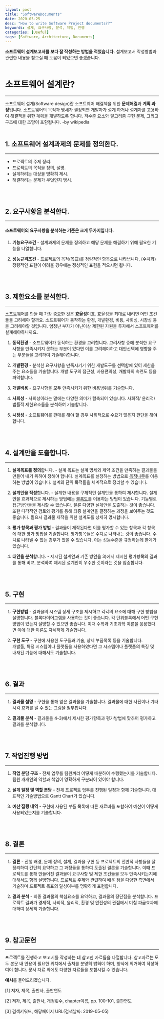 ```yaml
---
layout: post
title: "SoftwareDocuments"
date: 2020-05-25
desc: "How to write Software Project documents??"
keywords: 설계, 요구사항, 분석, 작업, 진행
categories: [Useful]
tags: [Software, Architecture, Documents]
---
```


**소프트웨어 설계보고서를 보다 잘 작성하는 방법을 적었습니다.** 설계보고서 작성방법과 관련한 내용을 찾으실 때 도움이 되었으면 좋겠습니다.
<br>
<br>

# 소프트웨어 설계란?
___
소프트웨어 설계(Software design)란 소프트웨어 해결책을 위한 **문제해결**과 **계획 과정**입니다. 소프트웨어의 목적과 명세가 결정되면 개발자가 설계 하거나 설계자를 고용하여 해결책을 위한 계획을 개발하도록 합니다. 저수준 요소와 알고리즘 구현 문제, 그리고 구조에 대한 조망이 포함됩니다.   -by wikipedia
<br>
<br>

## 1. 소프트웨어 설계과제의 문제를 정의한다.
___
* 프로젝트의 주제 정리.
* 프로젝트의 목적을 정의, 설명.
* 설계하려는 대상을 명확히 제시. 
* 해결하려는 문제가 무엇인지 명시.
<br>
<br>

## 2. 요구사항을 분석한다. 
___
#### 소프트웨어의 요구사항을 분석하는 기준은 크게 두가지입니다. 

1. **기능요구조건** - 설계과제의 문제를 정의하고 해당 문제를 해결하기 위해 필요한 기능을 나열합니다. 
   
2. **성능규격조건** - 프로젝트의 목적(목표)를 정량적인 항목으로 나타냅니다. (수치화) 정량적인 표현이 어려울 경우에는 정성적인 표현을 적으시면 됩니다. 
<br>
<br>

## 3. 제한요소를 분석한다. 
___
소프트웨어를 만들 때 가장 중요한 것은 **효율성**이죠. 효율성을 최대로 내려면 어떤 조건들을 고려해야 할까요. 소프트웨어가 동작하는 환경, 개발환경, 비용, 사회성, 시장성 등을 고려해야할 것입니다. 엄청난 부자가 아닌이상 제한된 자원을 투자해서 소프트웨어를 설계해야하니까요.

1. **동작환경** - 소프트웨어가 동작하는 환경을 고려합니다. 고려사항 중에 분석한 요구사항을 만족시키지 못하는 부분이 있다면 이를 고려해야하고 대안선택에 영향을 주는 부분들을 고려하여 기술해야합니다.
   
2. **개발환경** - 분석한 요구사항을 만족시키기 위한 개발도구를 선택함에 있어 제한을 주는 요소들을 기술합니다. 개발 도구의 접근성, 사용편의성, 개발자의 숙련도 등을 파악합니다.
   
3. **개발비용** - 요구사항을 모두 만족시키기 위한 비용범위를 기술합니다. 
   
4. **사회성** - 사회성이라는 말에는 다양한 의미가 함축되어 있습니다. 사회적/ 윤리적/ 법률적 제한요소들을 분석하여 기술합니다.
   
5. **시장성** - 소프트웨어를 판매를 해야 할 경우 사회적으로 수요가 많은지 판단을 해야합니다. 
<br>
<br>

## 4. 설계안을 도출합니다. 
___
1. **설계목표를 정의**합니다. - 설계 목표는 설계 명세와 제약 조건을 만족하는 결과물을 만들어 내기 위하여 정해야 합니다. 설계목표를 설정하는 방법으로 [목적나무](http://www.managingforimpact.org/tool/objective-tree)를 이용하는 방법이 있습니다. 설계의 단위 목적들을 체계적으로 정리할 수 있습니다.
   
2. **설계안을 작성**합니다. - 설계한 내용을 구체적인 설계안을 통하여 제시합니다. 설계안을 효과적으로 제시하는 방법에는 [블록도](https://www.smartdraw.com/block-diagram/)를 이용하는 방법이 있습니다. 기능별로 접근방안들을 제시할 수 있습니다. 물론 다양한 설계안을 도출하는 것이 좋습니다. 또한 다각적인 검토와 평가를 통해 최종 설계안을 결정하는 과정을 보여주는 것도 좋습니다. 필요시 결과물 제작을 위한 설계도를 상세히 명시합니다. 
   
3. **평가 항목과 평가 방법** - 결과물이 제작된다면 이를 평가할 수 있는 항목과 각 항목에 대한 평가 방법을 기술합니다. 평가항목들은 수치로 나타내는 것이 좋습니다. 수치로 나타낼 수 없는 경우가 있을 수 있습니다. 이는 성능수준을 규정하는데 한계가 있습니다.
   
4. **대안을 분석**합니다. - 제시된 설계안과 기존 방안을 3)에서 제시한 평가항목의 결과를 통해 비교, 분석하여 제시된 설계안이 우수한 것이라는 것을 입증합니다. 
<br>
<br>

## 5. 구현
___
1. **구현방법** - 결과물의 시스템 상세 구조를 제시하고 각각의 요소에 대해 구현 방법을 설명합니다. 블록다이어그램을 사용하는 것이 좋습니다. 각 단위블록에서 어떤 구현방법이 있는지 설명할 수 있으면 좋습니다. 이때 수학과 기초과학 이론을 응용했다면 이에 대한 이론도 자세하게 기술합니다.
   
2. **구현 도구** - 구현에 사용한 도구들과 기술, 상세 부품목록 등을 기술합니다.<br>개발툴, 특정 시스템이나 플랫폼을 사용하였다면 그 시스템이나 플랫폼의 특징 및 내재된 기능에 대해서도 기술합니다.
<br>
<br>

## 6. 결과
___
1. **결과물 설명** - 구현을 통해 얻은 결과물을 기술합니다. 결과물에 대한 사진이나 기타 시각 효과를 낼 수 있는 그림을 첨부합니다.
   
2. **결과물 분석** - 결과물을 4-3)에서 제시한 평가항목과 평가방법에 맞추어 평가하고 결과를 분석합니다.
<br>
<br>

## 7. 작업진행 방법
___
1. **작업 분담 구조** - 전체 업무를 팀원끼리 어떻게 배분하여 수행했는지를 기술합니다. 팀원 개개인의 역할과 책임이 명확하게 구분되어 있어야 합니다.
   
2. **설계 일정 및 역할 분담** - 전체 프로젝트 업무를 진행된 일정과 함께 기술합니다. 대표적인 기술방법으로 Gantt Chart가 있습니다.
   
3. **예산 집행 내역** - 구현에 사용된 부품 목록에 따른 재료비를 포함하여 예산이 어떻게 사용되었는지를 기술합니다.
<br>
<br>

## 8. 결론
___
1. **결론** - 진행 배경, 문제 정의, 설계, 결과물 구현 등 프로젝트의 전반적 사항들을 잘 정리하여 간단히 요약하고 그 과정들을 통하여 도출된 결론을 기술합니다. 이때 프로젝트를 통해 만들어진 결과물이 요구사항 및 제한 조건들을 모두 만족시키는지에 대해서도 함께 설명합니다. 프로젝트 주제와 관련하여 배운 점을 다양한 측면에서 기술하며 프로젝트 목표의 달성여부를 명확하게 표현합니다.
   
2. **결과 분석** - 최종 결과물의 핵심요소를 요약하고, 결과물의 장단점을 분석합니다. 프로젝트 결과가 경제적, 사회적, 윤리적, 환경 및 안전성의 관점에서 미칠 파급효과에 대하여 상세히 기술합니다.
<br>
<br>

## 9. 참고문헌
___
 프로젝트를 진행하고 보고서를 작성하는 데 참고한 자료들을 나열합니다. 참고자료는 모두 본문 내 인용이 필요한 위치에서 출처를 분명히 밝혀야 하며, 양식에 의거하여 작성하여야 합니다. 문서 자료 외에도 다양한 자료들을 포함시킬 수 있습니다.

 **예시**를 들어드리겠습니다. 

[1] 저자, 제목, 출판사, 출판연도

[2] 저자, 제목, 출판사, 개정횟수, chapter이름, pp. 100-101, 출판연도

[3] 검색키워드, 해당페이지 URL(검색날짜: 2019-05-05)